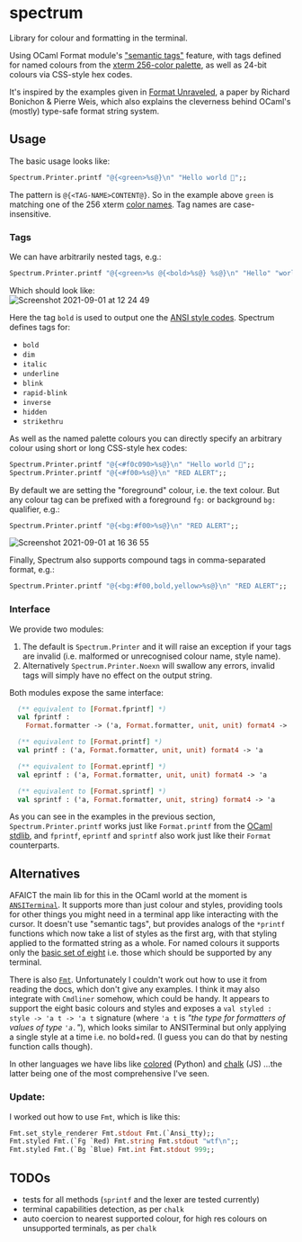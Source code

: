 # spectrum
Library for colour and formatting in the terminal.

Using OCaml Format module's ["semantic tags"](https://ocaml.org/api/Format.html#tags) feature, with tags defined for named colours from the [xterm 256-color palette](https://jonasjacek.github.io/colors/), as well as 24-bit colours via CSS-style hex codes.

It's inspired by the examples given in [Format Unraveled](https://hal.archives-ouvertes.fr/hal-01503081/file/format-unraveled.pdf#page=11), a paper by Richard Bonichon & Pierre Weis, which also explains the cleverness behind OCaml's (mostly) type-safe format string system.

## Usage

The basic usage looks like:

```ocaml
Spectrum.Printer.printf "@{<green>%s@}\n" "Hello world 👋";;
```

The pattern is `@{<TAG-NAME>CONTENT@}`. So in the example above `green` is matching one of the 256 xterm [color names](https://jonasjacek.github.io/colors/). Tag names are case-insensitive.

### Tags

We can have arbitrarily nested tags, e.g.:

```ocaml
Spectrum.Printer.printf "@{<green>%s @{<bold>%s@} %s@}\n" "Hello" "world" "I'm here";;
```

Which should look like:  
![Screenshot 2021-09-01 at 12 24 49](https://user-images.githubusercontent.com/147840/131700486-e0551e74-b901-4746-a0e7-f73ca0494a85.png)

Here the tag `bold` is used to output one the [ANSI style codes](https://en.wikipedia.org/wiki/ANSI_escape_code#SGR_(Select_Graphic_Rendition)_parameters). Spectrum defines tags for:

- `bold`
- `dim`
- `italic`
- `underline`
- `blink`
- `rapid-blink`
- `inverse`
- `hidden`
- `strikethru`

As well as the named palette colours you can directly specify an arbitrary colour using short or long CSS-style hex codes:

```ocaml
Spectrum.Printer.printf "@{<#f0c090>%s@}\n" "Hello world 👋";;
Spectrum.Printer.printf "@{<#f00>%s@}\n" "RED ALERT";;
```

By default we are setting the "foreground" colour, i.e. the text colour. But any colour tag can be prefixed with a foreground `fg:` or background `bg:` qualifier, e.g.:

```ocaml
Spectrum.Printer.printf "@{<bg:#f00>%s@}\n" "RED ALERT";;
```
![Screenshot 2021-09-01 at 16 36 55](https://user-images.githubusercontent.com/147840/131701013-db03739c-2b23-4038-95eb-30b11efe751b.png)


Finally, Spectrum also supports compound tags in comma-separated format, e.g.:

```ocaml
Spectrum.Printer.printf "@{<bg:#f00,bold,yellow>%s@}\n" "RED ALERT";;
```

### Interface

We provide two modules:

1. The default is `Spectrum.Printer` and it will raise an exception if your tags are invalid (i.e. malformed or unrecognised colour name, style name).
2. Alternatively `Spectrum.Printer.Noexn` will swallow any errors, invalid tags will simply have no effect on the output string.

Both modules expose the same interface:

```ocaml
  (** equivalent to [Format.fprintf] *)
  val fprintf :
    Format.formatter -> ('a, Format.formatter, unit, unit) format4 -> 'a

  (** equivalent to [Format.printf] *)
  val printf : ('a, Format.formatter, unit, unit) format4 -> 'a

  (** equivalent to [Format.eprintf] *)
  val eprintf : ('a, Format.formatter, unit, unit) format4 -> 'a

  (** equivalent to [Format.sprintf] *)
  val sprintf : ('a, Format.formatter, unit, string) format4 -> 'a
```

As you can see in the examples in the previous section, `Spectrum.Printer.printf` works just like `Format.printf` from the [OCaml stdlib](https://ocaml.org/api/Format.html#fpp), and `fprintf`, `eprintf` and `sprintf` also work just like their `Format` counterparts.

## Alternatives

AFAICT the main lib for this in the OCaml world at the moment is [`ANSITerminal`](https://github.com/Chris00/ANSITerminal/). It supports more than just colour and styles, providing tools for other things you might need in a terminal app like interacting with the cursor. It doesn't use "semantic tags", but provides analogs of the `*printf` functions which now take a list of styles as the first arg, with that styling applied to the formatted string as a whole. For named colours it supports only the [basic set of eight](https://en.wikipedia.org/wiki/ANSI_escape_code#3-bit_and_4-bit) i.e. those which should be supported by any terminal.

There is also [`Fmt`](https://erratique.ch/software/fmt/doc/Fmt/). Unfortunately I couldn't work out how to use it from reading the docs, which don't give any examples. I think it may also integrate with `Cmdliner` somehow, which could be handy. It appears to support the eight basic colours and styles and exposes a `val styled : style -> 'a t -> 'a t` signature (where `'a t` is _"the type for formatters of values of type `'a.`"_), which looks similar to ANSITerminal but only applying a single style at a time i.e. no bold+red. (I guess you can do that by nesting function calls though).

In other languages we have libs like [colored](https://gitlab.com/dslackw/colored) (Python) and [chalk](https://www.npmjs.com/package/chalk) (JS) ...the latter being one of the most comprehensive I've seen.

### Update:

I worked out how to use `Fmt`, which is like this:

```ocaml
Fmt.set_style_renderer Fmt.stdout Fmt.(`Ansi_tty);;
Fmt.styled Fmt.(`Fg `Red) Fmt.string Fmt.stdout "wtf\n";;
Fmt.styled Fmt.(`Bg `Blue) Fmt.int Fmt.stdout 999;;
```

## TODOs

- tests for all methods (`sprintf` and the lexer are tested currently)
- terminal capabilities detection, as per `chalk`
- auto coercion to nearest supported colour, for high res colours on unsupported terminals, as per `chalk`
